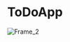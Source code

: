 # ToDoApp
![Frame_2](https://github.com/user-attachments/assets/f3981d05-a582-407e-ac42-787082de72d3)
